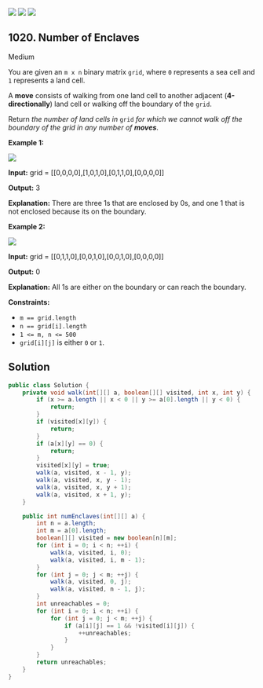 [![](https://img.shields.io/github/stars/javadev/LeetCode-in-Java?label=Stars&style=flat-square)](https://github.com/javadev/LeetCode-in-Java)
[![](https://img.shields.io/github/forks/javadev/LeetCode-in-Java?label=Fork%20me%20on%20GitHub%20&style=flat-square)](https://github.com/javadev/LeetCode-in-Java/fork)
[![](https://img.shields.io/badge/-LeetCode%20in%20Kotlin-blue?style=flat-square)](https://github.com/javadev/LeetCode-in-Kotlin)

## 1020\. Number of Enclaves

Medium

You are given an `m x n` binary matrix `grid`, where `0` represents a sea cell and `1` represents a land cell.

A **move** consists of walking from one land cell to another adjacent (**4-directionally**) land cell or walking off the boundary of the `grid`.

Return _the number of land cells in_ `grid` _for which we cannot walk off the boundary of the grid in any number of **moves**_.

**Example 1:**

![](https://assets.leetcode.com/uploads/2021/02/18/enclaves1.jpg)

**Input:** grid = \[\[0,0,0,0],[1,0,1,0],[0,1,1,0],[0,0,0,0]]

**Output:** 3

**Explanation:** There are three 1s that are enclosed by 0s, and one 1 that is not enclosed because its on the boundary.

**Example 2:**

![](https://assets.leetcode.com/uploads/2021/02/18/enclaves2.jpg)

**Input:** grid = \[\[0,1,1,0],[0,0,1,0],[0,0,1,0],[0,0,0,0]]

**Output:** 0

**Explanation:** All 1s are either on the boundary or can reach the boundary.

**Constraints:**

*   `m == grid.length`
*   `n == grid[i].length`
*   `1 <= m, n <= 500`
*   `grid[i][j]` is either `0` or `1`.

## Solution

```java
public class Solution {
    private void walk(int[][] a, boolean[][] visited, int x, int y) {
        if (x >= a.length || x < 0 || y >= a[0].length || y < 0) {
            return;
        }
        if (visited[x][y]) {
            return;
        }
        if (a[x][y] == 0) {
            return;
        }
        visited[x][y] = true;
        walk(a, visited, x - 1, y);
        walk(a, visited, x, y - 1);
        walk(a, visited, x, y + 1);
        walk(a, visited, x + 1, y);
    }

    public int numEnclaves(int[][] a) {
        int n = a.length;
        int m = a[0].length;
        boolean[][] visited = new boolean[n][m];
        for (int i = 0; i < n; ++i) {
            walk(a, visited, i, 0);
            walk(a, visited, i, m - 1);
        }
        for (int j = 0; j < m; ++j) {
            walk(a, visited, 0, j);
            walk(a, visited, n - 1, j);
        }
        int unreachables = 0;
        for (int i = 0; i < n; ++i) {
            for (int j = 0; j < m; ++j) {
                if (a[i][j] == 1 && !visited[i][j]) {
                    ++unreachables;
                }
            }
        }
        return unreachables;
    }
}
```